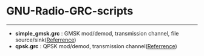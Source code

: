# GNU-Radio-GRC-scripts

------------

- **simple_gmsk.grc** : GMSK mod/demod, transmission channel, file source/sink([Referrence](https://pwnhome.wordpress.com/2011/01/19/intro-to-gnuradio-and-the-usrp-part-1/ "Referrence"))
- **qpsk.grc** : QPSK mod/demod, transmission channel([Referrence](https://wiki.gnuradio.org/index.php/Guided_Tutorial_PSK_Demodulation "Referrence"))
